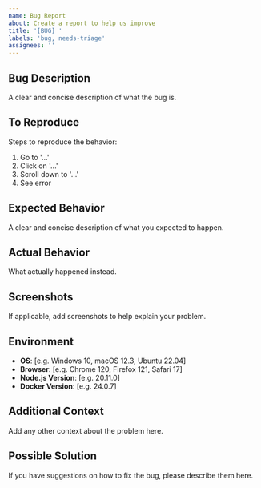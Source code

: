 ```yaml
---
name: Bug Report
about: Create a report to help us improve
title: '[BUG] '
labels: 'bug, needs-triage'
assignees: ''
---
```


## Bug Description
A clear and concise description of what the bug is.

## To Reproduce
Steps to reproduce the behavior:
1. Go to '...'
2. Click on '...'
3. Scroll down to '...'
4. See error

## Expected Behavior
A clear and concise description of what you expected to happen.

## Actual Behavior
What actually happened instead.

## Screenshots
If applicable, add screenshots to help explain your problem.

## Environment
- **OS**: [e.g. Windows 10, macOS 12.3, Ubuntu 22.04]
- **Browser**: [e.g. Chrome 120, Firefox 121, Safari 17]
- **Node.js Version**: [e.g. 20.11.0]
- **Docker Version**: [e.g. 24.0.7]

## Additional Context
Add any other context about the problem here.

## Possible Solution
If you have suggestions on how to fix the bug, please describe them here.